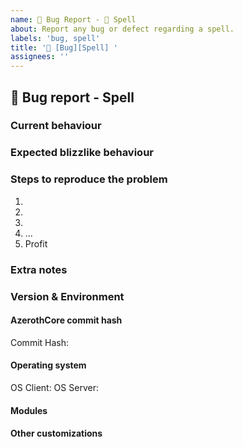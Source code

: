 ```yaml
---
name: 🐛 Bug Report - 🐞 Spell
about: Report any bug or defect regarding a spell.
labels: 'bug, spell'
title: '🐞 [Bug][Spell] '
assignees: ''
---
```

<!-- IF YOU DO NOT FILL THIS TEMPLATE OUT, WE WILL CLOSE YOUR ISSUE! -->

<!-- For issues containing a fix, please create a Pull Request following this tutorial: http://www.azerothcore.org/wiki/Contribute#how-to-create-a-pull-request -->
## 🐞 Bug report - Spell 

<!-- WRITE A RELEVANT TITLE -->


### Current behaviour
<!-- Describe the bug in detail. Do not forget to include screenshots. Database to link spells, NPCs, quests etc https://wowgaming.altervista.org/aowow/ -->




### Expected blizzlike behaviour
<!-- Describe how it should be working without the bug. -->




### Steps to reproduce the problem
<!-- Describe precisely how to reproduce the bug so we can fix it or confirm its existence:
 - Which commands to use? Which NPC to teleport to?
 - Do we need to have debug flags on Cmake?
 - Do we need to look at the console while the bug happens?
 - Other steps
-->

1. 
2. 
3. 
4. ...
5. Profit

### Extra notes
<!--
Any information that can help the developers to identify and fix the issue should be put here.
Examples:
- was this bug always present in AzerothCore? if it was introduced after a change, please mention it
- the code line(s) that cause the issue
- does this feature work in other server applications (e.g. CMaNGOS, TrinityCore, etc...) ?
- If this is a crash report, upload the crashlog on https://gist.github.com/
-->




### Version & Environment

#### AzerothCore commit hash
<!-- IF YOU DO NOT FILL THIS OUT, WE WILL CLOSE YOUR ISSUE! NEVER WRITE "LATEST", ALWAYS PUT THE ACTUAL VALUE INSTEAD.
Find the commit hash (unique identifier) by running "git log" on your own clone of AzerothCore or by looking at here https://github.com/azerothcore/azerothcore-wotlk/commits/master -->

Commit Hash:

#### Operating system
<!-- Windows 7/10, Debian 8/9/10, Ubuntu 16/18 etc... -->

OS Client:
OS Server:

#### Modules
<!-- Are you using modules? If yes, list them (note them down in a .txt for opening future issues) -->




#### Other customizations
<!-- Are you using any extra script?
 - Did you apply any core patch/diff?
 - Did you modify your database?
 - Or do you have other customizations? If yes please specify them here.
-->




<!-- ------------------------- THE END ------------------------------
Thank you for your contribution.
If you use AzerothCore regularly, we really NEED your help to:
 - TEST our fixes ( http://www.azerothcore.org/wiki/Contribute#how-to-test-a-pull-request )
 - Report issues
 - Improve the documentation/wiki
With your help the project can evolve much quicker!
-->


<!-- NOTE: If you intend to contribute more than once, you should really join us on our discord channel! We set cosmetic ranks for our contributors and may give access to special resources/knowledge to them! The link is on our site http://azerothcore.org/
-->

